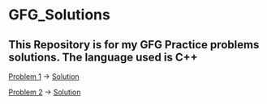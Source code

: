 # GFG_Solutions
This Repository is for my GFG Practice problems solutions. The language used is C++
--------------------------------------------------------------------------------------------------------------


[Problem 1](https://practice.geeksforgeeks.org/problems/find-all-pairs-whose-sum-is-x5808/1) -> [Solution](https://github.com/ankitpriyadarshii/GFG_Solutions/blob/main/GFG_FindAllPairWithAGivenSum.cpp)

[Problem 2](https://practice.geeksforgeeks.org/problems/minimize-the-sum-of-product1525/1) -> [Solution](https://github.com/ankitpriyadarshii/GFG_Solutions/blob/main/GFG_MinimizeTheSumOfProduct.cpp)
